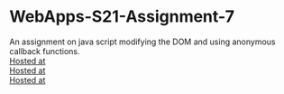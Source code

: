 # WebApps-S21-Assignment-7
An assignment on java script modifying the DOM and using anonymous callback functions.<br>
[Hosted at](https://44-563-web-apps-s21.github.io/webapps-s21-assignment-7-Rasagna0409/treasure.html)<br>
[Hosted at](https://44-563-web-apps-s21.github.io/webapps-s21-assignment-7-Rasagna0409/reaction.html)<br>
[Hosted at](https://44-563-web-apps-s21.github.io/webapps-s21-assignment-7-Rasagna0409/listly.html)
